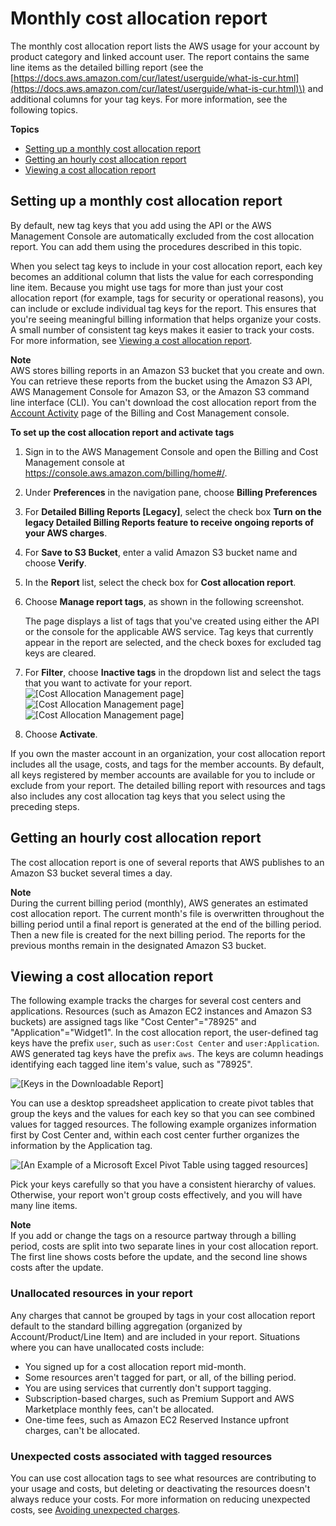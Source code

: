# Monthly cost allocation report<a name="configurecostallocreport"></a>

The monthly cost allocation report lists the AWS usage for your account by product category and linked account user\. The report contains the same line items as the detailed billing report \(see the [https://docs.aws.amazon.com/cur/latest/userguide/what-is-cur.html](https://docs.aws.amazon.com/cur/latest/userguide/what-is-cur.html)\) and additional columns for your tag keys\. For more information, see the following topics\.

**Topics**
+ [Setting up a monthly cost allocation report](#allocation-report)
+ [Getting an hourly cost allocation report](#allocation-get)
+ [Viewing a cost allocation report](#allocation-viewing)

## Setting up a monthly cost allocation report<a name="allocation-report"></a>

By default, new tag keys that you add using the API or the AWS Management Console are automatically excluded from the cost allocation report\. You can add them using the procedures described in this topic\.

When you select tag keys to include in your cost allocation report, each key becomes an additional column that lists the value for each corresponding line item\. Because you might use tags for more than just your cost allocation report \(for example, tags for security or operational reasons\), you can include or exclude individual tag keys for the report\. This ensures that you're seeing meaningful billing information that helps organize your costs\. A small number of consistent tag keys makes it easier to track your costs\. For more information, see [Viewing a cost allocation report](#allocation-viewing)\.

**Note**  
AWS stores billing reports in an Amazon S3 bucket that you create and own\. You can retrieve these reports from the bucket using the Amazon S3 API, AWS Management Console for Amazon S3, or the Amazon S3 command line interface \(CLI\)\. You can't download the cost allocation report from the [Account Activity](https://console.aws.amazon.com/billing/home#/bill) page of the Billing and Cost Management console\. 

**To set up the cost allocation report and activate tags**

1. Sign in to the AWS Management Console and open the Billing and Cost Management console at [https://console\.aws\.amazon\.com/billing/home\#/](https://console.aws.amazon.com/billing/home)\.

1. Under **Preferences** in the navigation pane, choose **Billing Preferences**

1. For **Detailed Billing Reports \[Legacy\]**, select the check box **Turn on the legacy Detailed Billing Reports feature to receive ongoing reports of your AWS charges**\.

1. For **Save to S3 Bucket**, enter a valid Amazon S3 bucket name and choose **Verify**\.

1. In the **Report** list, select the check box for **Cost allocation report**\.

1. Choose **Manage report tags**, as shown in the following screenshot\.

   The page displays a list of tags that you've created using either the API or the console for the applicable AWS service\. Tag keys that currently appear in the report are selected, and the check boxes for excluded tag keys are cleared\. 

1. For **Filter**, choose **Inactive tags** in the dropdown list and select the tags that you want to activate for your report\.  
![\[Cost Allocation Management page\]](http://docs.aws.amazon.com/awsaccountbilling/latest/aboutv2/)![\[Cost Allocation Management page\]](http://docs.aws.amazon.com/awsaccountbilling/latest/aboutv2/)![\[Cost Allocation Management page\]](http://docs.aws.amazon.com/awsaccountbilling/latest/aboutv2/)

1. Choose **Activate**\.

If you own the master account in an organization, your cost allocation report includes all the usage, costs, and tags for the member accounts\. By default, all keys registered by member accounts are available for you to include or exclude from your report\. The detailed billing report with resources and tags also includes any cost allocation tag keys that you select using the preceding steps\. 

## Getting an hourly cost allocation report<a name="allocation-get"></a>

The cost allocation report is one of several reports that AWS publishes to an Amazon S3 bucket several times a day\. 

**Note**  
During the current billing period \(monthly\), AWS generates an estimated cost allocation report\. The current month's file is overwritten throughout the billing period until a final report is generated at the end of the billing period\. Then a new file is created for the next billing period\. The reports for the previous months remain in the designated Amazon S3 bucket\.

## Viewing a cost allocation report<a name="allocation-viewing"></a>

The following example tracks the charges for several cost centers and applications\. Resources \(such as Amazon EC2 instances and Amazon S3 buckets\) are assigned tags like "Cost Center"="78925" and "Application"="Widget1"\. In the cost allocation report, the user\-defined tag keys have the prefix `user`, such as `user:Cost Center` and `user:Application`\. AWS generated tag keys have the prefix `aws`\. The keys are column headings identifying each tagged line item's value, such as "78925"\.

![\[Keys in the Downloadable Report\]](http://docs.aws.amazon.com/awsaccountbilling/latest/aboutv2/images/CostAllocationPartExampleReport.png)

You can use a desktop spreadsheet application to create pivot tables that group the keys and the values for each key so that you can see combined values for tagged resources\. The following example organizes information first by Cost Center and, within each cost center further organizes the information by the Application tag\.

![\[An Example of a Microsoft Excel Pivot Table using tagged resources\]](http://docs.aws.amazon.com/awsaccountbilling/latest/aboutv2/images/AllocatedBillingReport.png)

Pick your keys carefully so that you have a consistent hierarchy of values\. Otherwise, your report won't group costs effectively, and you will have many line items\.

**Note**  
If you add or change the tags on a resource partway through a billing period, costs are split into two separate lines in your cost allocation report\. The first line shows costs before the update, and the second line shows costs after the update\.

### Unallocated resources in your report<a name="allocation-untagged"></a>

Any charges that cannot be grouped by tags in your cost allocation report default to the standard billing aggregation \(organized by Account/Product/Line Item\) and are included in your report\. Situations where you can have unallocated costs include:
+ You signed up for a cost allocation report mid\-month\.
+ Some resources aren't tagged for part, or all, of the billing period\.
+ You are using services that currently don't support tagging\.
+ Subscription\-based charges, such as Premium Support and AWS Marketplace monthly fees, can't be allocated\.
+ One\-time fees, such as Amazon EC2 Reserved Instance upfront charges, can't be allocated\.

### Unexpected costs associated with tagged resources<a name="cost-alloc-tag-costs"></a>

You can use cost allocation tags to see what resources are contributing to your usage and costs, but deleting or deactivating the resources doesn't always reduce your costs\. For more information on reducing unexpected costs, see [Avoiding unexpected charges](checklistforunwantedcharges.md)\.